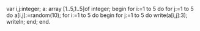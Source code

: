 var i,j:integer;
a: array [1..5,1..5]of integer;
begin
for i:=1 to 5 do 
for j:=1 to 5 do
a[i,j]:=random(10);
for i:=1 to 5 do 
begin
for j:=1 to 5 do
write(a[i,j]:3);
writeln;
end;
end.
